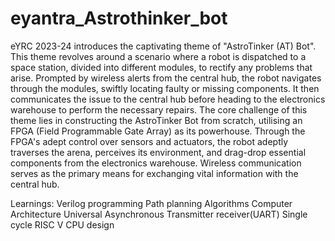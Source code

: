 # eyantra_Astrothinker_bot

eYRC 2023-24 introduces the captivating theme of "AstroTinker (AT) Bot". This theme revolves around a scenario where a robot is dispatched to a space station, divided into different modules, to rectify any problems that arise. Prompted by wireless alerts from the central hub, the robot navigates through the modules, swiftly locating faulty or missing components. It then communicates the issue to the central hub before heading to the electronics warehouse to perform the necessary repairs.
The core challenge of this theme lies in constructing the AstroTinker Bot from scratch, utilising an FPGA (Field Programmable Gate Array) as its powerhouse. 
Through the FPGA's adept control over sensors and actuators, the robot adeptly traverses the arena, perceives its environment, and drag-drop essential components from the electronics warehouse. Wireless communication serves as the primary means for exchanging vital information with the central hub. 

Learnings:
Verilog programming
Path planning Algorithms 
Computer Architecture 
Universal Asynchronous Transmitter receiver(UART)
Single cycle RISC V CPU design
